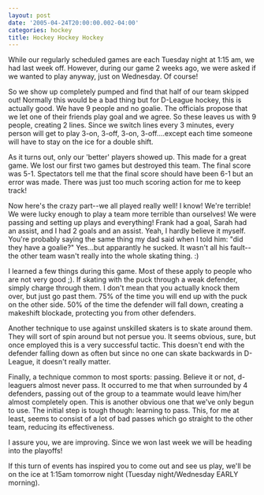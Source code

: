 ```yaml
---
layout: post
date: '2005-04-24T20:00:00.002-04:00'
categories: hockey
title: Hockey Hockey Hockey
---
```


While our regularly scheduled games are each Tuesday night at 1:15 am, we had last week off. However, during our game 2 weeks ago, we were asked if we wanted to play anyway, just on Wednesday. Of course!

So we show up completely pumped and find that half of our team skipped out! Normally this would be a bad thing but for D-League hockey, this is actually good. We have 9 people and no goalie. The officials propose that we let one of their friends play goal and we agree. So these leaves us with 9 people, creating 2 lines. Since we switch lines every 3 minutes, every person will get to play 3-on, 3-off, 3-on, 3-off....except each time someone will have to stay on the ice for a double shift.

As it turns out, only our 'better' players showed up. This made for a great game. We lost our first two games but destroyed this team. The final score was 5-1. Spectators tell me that the final score should have been 6-1 but an error was made. There was just too much scoring action for me to keep track!

Now here's the crazy part--we all played really well! I know! We're terrible! We were lucky enough to play a team more terrible than ourselves! We were passing and setting up plays and everything! Frank had a goal, Sarah had an assist, and I had 2 goals and an assist. Yeah, I hardly believe it myself. You're probably saying the same thing my dad said when I told him: "did they have a goalie?" Yes...but apparantly he sucked. It wasn't all his fault--the other team wasn't really into the whole skating thing. :)

I learned a few things during this game. Most of these apply to people who are not very good ;). If skating with the puck through a weak defender, simply charge through them. I don't mean that you actually knock them over, but just go past them. 75% of the time you will end up with the puck on the other side. 50% of the time the defender will fall down, creating a makeshift blockade, protecting you from other defenders.

Another technique to use against unskilled skaters is to skate around them. They will sort of spin around but not persue you. It seems obvious, sure, but once employed this is a very successful tactic. This doesn't end with the defender falling down as often but since no one can skate backwards in D-League, it doesn't really matter.

Finally, a technique common to most sports: passing. Believe it or not, d-leaguers almost never pass. It occurred to me that when surrounded by 4 defenders, passing out of the group to a teammate would leave him/her almost completely open. This is another obvious one that we've only begun to use. The initial step is tough though: learning to pass. This, for me at least, seems to consist of a lot of bad passes which go straight to the other team, reducing its effectiveness.

I assure you, we are improving. Since we won last week we will be heading into the playoffs!

If this turn of events has inspired you to come out and see us play, we'll be on the ice at 1:15am tomorrow night (Tuesday night/Wednesday EARLY morning).